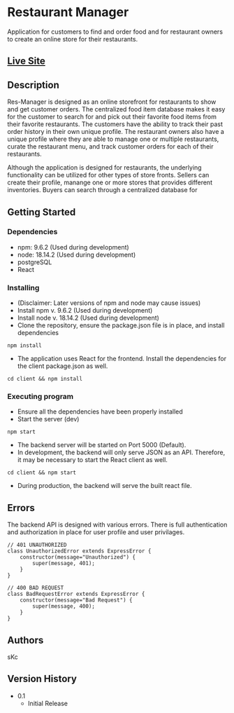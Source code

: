 # Restaurant Manager

Application for customers to find and order food and for restaurant owners to create an online store for their restaurants.

## [Live Site](https://res-mngr-94e5e72ba7c6.herokuapp.com/)

## Description

Res-Manager is designed as an online storefront for restaurants to show and get customer orders. 
The centralized food item database makes it easy for the customer to search for and pick out their favorite food items from their favorite restaurants.
The customers have the ability to track their past order history in their own unique profile.
The restaurant owners also have a unique profile where they are able to manage one or multiple restaurants, curate the restaurant menu, and track customer orders for each of their restaurants.

Although the application is designed for restaurants, the underlying functionality can be utilized for other types of store fronts. 
Sellers can create their profile, manange one or more stores that provides different inventories. 
Buyers can search through a centralized database for

## Getting Started
### Dependencies

* npm: 9.6.2 (Used during development)
* node: 18.14.2 (Used during development)
* postgreSQL
* React

### Installing

* (Disclaimer: Later versions of npm and node may cause issues) 
* Install npm v. 9.6.2 (Used during development)
* Install node v. 18.14.2 (Used during development)
* Clone the repository, ensure the package.json file is in place, and install dependencies
```
npm install
```
* The application uses React for the frontend. Install the dependencies for the client package.json as well. 
```
cd client && npm install
```

### Executing program

* Ensure all the dependencies have been properly installed
* Start the server (dev)
```
npm start
```
* The backend server will be started on Port 5000 (Default). 
* In development, the backend will only serve JSON as an API. Therefore, it may be necessary to start the React client as well.
```
cd client && npm start
```
* During production, the backend will serve the built react file. 
  

## Errors

The backend API is designed with various errors. There is full authentication and authorization in place for user profile and user privilages.
```
// 401 UNAUTHORIZED
class UnauthorizedError extends ExpressError {
    constructor(message="Unauthorized") {
        super(message, 401);
    }
}
```

```
// 400 BAD REQUEST
class BadRequestError extends ExpressError {
    constructor(message="Bad Request") {
        super(message, 400);
    }
}
```

## Authors

sKc

## Version History

* 0.1
    * Initial Release


